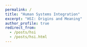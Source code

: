 ```yaml
---
permalink: /
title: "Human Systems Integration"
excerpt: "HSI: Origins and Meaning"
author_profile: true
redirect_from: 
  - /posts/hsi
  - /posts/hsi.html
---
```

